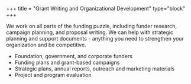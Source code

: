 +++
title = "Grant Writing and Organizational Development"
type="block"
+++


We work on all parts of the funding puzzle, including funder research, campaign planning, and proposal writing. We can help with strategic planning and support documents - anything you need to strengthen your organization and be competitive.

- Foundation, government, and corporate funders
- Funding plans and grant-based campaigns
- Strategic plans, annual reports, outreach and marketing materials
- Project and program evaluation